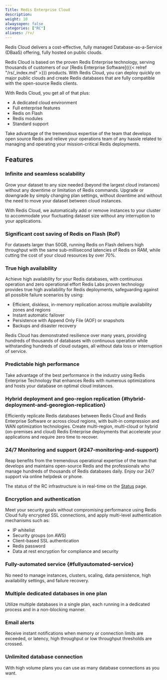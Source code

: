 ```yaml
---
Title: Redis Enterprise Cloud
description:
weight: 10
alwaysopen: false
categories: ["RC"]
aliases: /rv/
---
```

Redis Cloud delivers a cost-effective, fully managed
Database-as-a-Service (DBaaS) offering, fully hosted on public clouds.

Redis Cloud is based on the proven Redis Enterprise technology,
serving thousands of customers of our [Redis Enterprise
Software]({{< relref "/rs/_index.md" >}}) products.
With Redis Cloud, you can deploy quickly on major public clouds
and create Redis databases that are fully compatible with
the open-source Redis clients.

With Redis Cloud, you get all of that plus:

- A dedicated cloud environment
- Full enterprise features
- Redis on Flash
- Redis modules
- Standard support

Take advantage of the tremendous expertise of the team that develops
open source Redis and relieve your operations team of any hassle related
to managing and operating your mission-critical Redis deployments.

## Features

### Infinite and seamless scalability

Grow your dataset to any size needed (beyond the largest cloud instances)
without any downtime or limitation of Redis commands.
Upgrade or downgrade by simply changing plan settings,
without downtime and without the need to move your dataset between cloud instances.

With Redis Cloud, we automatically add or remove instances to your cluster
to accommodate your fluctuating dataset size without any interruption
to your applications.

### Significant cost saving of Redis on Flash (RoF)

For datasets larger than 50GB,
running Redis on Flash delivers high throughput with the same sub-millisecond latencies of Redis on RAM,
while cutting the cost of your cloud resources by over 70%.

### True high availability

Achieve high availability for your Redis databases, with continuous operation and zero operational effort
Redis Labs proven technology provides true high availability for Redis deployments,
safeguarding against all possible failure scenarios by using:

- Efficient, diskless, in-memory replication across multiple availability zones and regions
- Instant automatic failover
- Persistence with Append Only File (AOF) or snapshots
- Backups and disaster recovery

Redis Cloud has demonstrated resilience over many years,
providing hundreds of thousands of databases with continuous operation while withstanding hundreds of cloud outages,
all without data loss or interruption of service.

### Predictable high performance

Take advantage of the best performance in the industry using Redis
Enterprise Technology that enhances Redis with numerous optimizations
and hosts your database on optimal cloud instances.

### Hybrid deployment and geo-region replication {#hybrid-deployment-and-georegion-replication}

Efficiently replicate Redis databases between Redis Cloud and Redis Enterprise Software or across cloud regions,
with built-in compression and WAN optimization technologies.
Create multi-region, multi-cloud or hybrid (on-premises and cloud) Redis Enterprise deployments
that accelerate your applications and require zero time to recover.

### 24/7 Monitoring and support {#247-monitoring-and-support}

Reap benefits from the tremendous operational expertise of the team
that develops and maintains open-source Redis
and the professionals who manage hundreds of thousands of Redis databases daily.
Enjoy our 24/7 support via online helpdesk or phone.

The status of the RC infrastructure is in real-time on the [Status](https://status.redislabs.com/) page.

### Encryption and authentication

Meet your security goals without compromising performance using Redis Cloud fully encrypted SSL connections,
and apply multi-level authentication mechanisms such as:

- IP whitelist
- Security groups (on AWS)
- Client-based SSL authentication
- Redis password
- Data at rest encryption for compliance and security

### Fully-automated service {#fullyautomated-service}

No need to manage instances, clusters, scaling, data persistence, high availability settings, and failure recovery.

### Multiple dedicated databases in one plan

Utilize multiple databases in a single plan,
each running in a dedicated process and in a non-blocking manner.

### Email alerts

Receive instant notifications when memory or connection limits are
exceeded, or latency, high throughput or low throughput thresholds are
crossed.

### Unlimited database connection

With high volume plans you can use as many database connections as you want.
